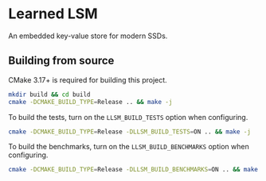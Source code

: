 # Learned LSM
An embedded key-value store for modern SSDs.

## Building from source
CMake 3.17+ is required for building this project.

```bash
mkdir build && cd build
cmake -DCMAKE_BUILD_TYPE=Release .. && make -j
```

To build the tests, turn on the `LLSM_BUILD_TESTS` option when configuring.
```bash
cmake -DCMAKE_BUILD_TYPE=Release -DLLSM_BUILD_TESTS=ON .. && make -j
```

To build the benchmarks, turn on the `LLSM_BUILD_BENCHMARKS` option when
configuring.
```bash
cmake -DCMAKE_BUILD_TYPE=Release -DLLSM_BUILD_BENCHMARKS=ON .. && make -j
```
